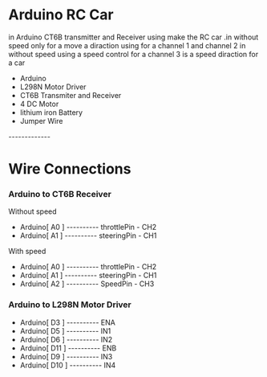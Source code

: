<h1>Arduino RC Car</h1>

in Arduino CT6B transmitter and Receiver using make the RC car .in without speed only for a move a diraction using for a channel 1 and channel 2 in without speed using a speed control for a channel 3 is a speed diraction for a car

<ul>
<li>Arduino</li> 
<li>L298N Motor Driver</li>
<li>CT6B Transmiter and Receiver</li>
<li>4 DC Motor</li>
<li>lithium iron Battery</li>
<li>Jumper Wire</li>
</ul>


-------------<h1>Wire Connections</h1>


<h3> Arduino to CT6B Receiver </h3>
<p>Without speed</p>
<ul>
  <li>Arduino[ A0 ] ---------- throttlePin - CH2 </li>
  <li>Arduino[ A1 ] ---------- steeringPin - CH1 </li>
</ul>

<p>With speed</p>
<ul>
  <li>Arduino[ A0 ] ---------- throttlePin - CH2 </li>
  <li>Arduino[ A1 ] ---------- steeringPin - CH1 </li>
  <li>Arduino[ A2 ] ---------- SpeedPin - CH3 </li>
</ul>

<h3> Arduino to L298N Motor Driver </h3>
<ul>
  <li>Arduino[ D3 ] ---------- ENA </li>
  <li>Arduino[ D5 ] ---------- IN1 </li>
  <li>Arduino[ D6 ] ---------- IN2 </li>
  <li>Arduino[ D11 ] ---------- ENB </li>
  <li>Arduino[ D9 ] ---------- IN3 </li>
  <li>Arduino[ D10   ] ---------- IN4 </li>
</ul>

